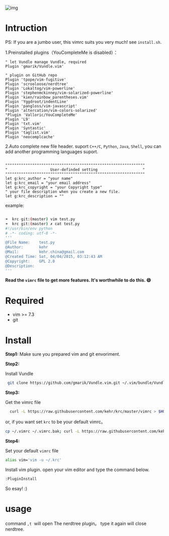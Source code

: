 

![img](./snip.png) 



# Intruction  

PS: If you are a jumbo user, this vimrc suits you very much! see `install.sh`.

1.Preinstalled plugins（YouCompleteMe is disabled）：

```vim
" let Vundle manage Vundle, required
Plugin 'gmarik/Vundle.vim'

" plugin on GitHub repo
Plugin 'tpope/vim-fugitive'
Plugin 'scrooloose/nerdtree'
Plugin 'Lokaltog/vim-powerline'
Plugin 'stephenmckinney/vim-solarized-powerline'
Plugin 'kien/rainbow_parentheses.vim'
Plugin 'Yggdroot/indentLine'
Plugin 'pangloss/vim-javascript'
Plugin 'altercation/vim-colors-solarized'
"Plugin 'Valloric/YouCompleteMe'
Plugin 'L9'
Plugin 'txt.vim'
Plugin 'Syntastic'
Plugin 'taglist.vim'
Plugin 'neocomplcache'
```

2.Auto complete new file header. suport `C++/C`, `Python`, `Java`, `Shell`, you can add another programming languages suport.  

```vim  

""""""""""""""""""""""""""""""""""""""""""""""""""""""""""""""
"                   User-definded setting                    "
""""""""""""""""""""""""""""""""""""""""""""""""""""""""""""""
let g:krc_author = "your name"
let g:krc_email = "your email address"
let g:krc_copyright = "your Copyright type"
" your file description when you create a new file.
let g:krc_description = ""

```
example:  

```bash  

➜  krc git:(master) vim test.py
➜  krc git:(master) ✗ cat test.py
#!/usr/bin/env python
# -*- coding: utf-8 -*-
'''
@File Name:    test.py
@Author:       kehr
@Mail:         kehr.china@gmail.com
@Created Time: Sat, 04/04/2015, 03:12:43 AM
@Copyright:    GPL 2.0
@Description:
'''

```

**Read the `vimrc` file to get more features. It's worthwhile to do this. :smile:**

# Required  
 * vim >= 7.3
 * git 

# Install    

**Step1:**
  Make sure you prepared vim and git envoriment.

**Step2:**

Install Vundle

```bash
 git clone https://github.com/gmarik/Vundle.vim.git ~/.vim/bundle/Vundle.vim
```
**Step3:**

Get the vimrc file 

```bash
  curl -L https://raw.githubusercontent.com/kehr/krc/master/vimrc > $HOME/.krc 
```
or, if you want set `krc` to be your default vimrc。

```bash
cp ~/.vimrc ~/.vimrc.bak; curl -L https://raw.githubusercontent.com/kehr/krc/master/vimrc > $HOME/.vimrc
```

**Step4:**

Set your default `vimrc` file

```bash
alias vim='vim -u ~/.krc'
```
Install vim plugin. open your vim editor and type the command below.

```bash  
:PluginInstall
```

So esay! :)

# usage

command `,t`  will open The nerdtree plugin。 type it again will close nerdtree.
